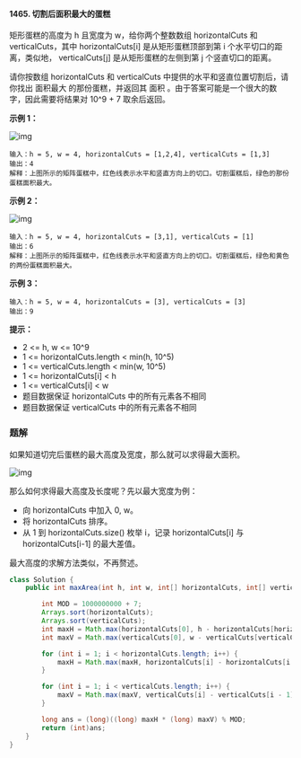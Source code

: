 #### 1465. 切割后面积最大的蛋糕

矩形蛋糕的高度为 h 且宽度为 w，给你两个整数数组 horizontalCuts 和 verticalCuts，其中 horizontalCuts[i] 是从矩形蛋糕顶部到第  i 个水平切口的距离，类似地， verticalCuts[j] 是从矩形蛋糕的左侧到第 j 个竖直切口的距离。

请你按数组 horizontalCuts 和 verticalCuts 中提供的水平和竖直位置切割后，请你找出 面积最大 的那份蛋糕，并返回其 面积 。由于答案可能是一个很大的数字，因此需要将结果对 10^9 + 7 取余后返回。

**示例 1：**

![img](http://gitlab.wsh-study.com/xp-study/LeeteCode/-/blob/master/排序相关/images/切割后面积最大的蛋糕/1.jpg)

```shell
输入：h = 5, w = 4, horizontalCuts = [1,2,4], verticalCuts = [1,3]
输出：4 
解释：上图所示的矩阵蛋糕中，红色线表示水平和竖直方向上的切口。切割蛋糕后，绿色的那份蛋糕面积最大。
```

**示例 2：**

![img](http://gitlab.wsh-study.com/xp-study/LeeteCode/-/blob/master/排序相关/images/切割后面积最大的蛋糕/2.jpg)

```shell
输入：h = 5, w = 4, horizontalCuts = [3,1], verticalCuts = [1]
输出：6
解释：上图所示的矩阵蛋糕中，红色线表示水平和竖直方向上的切口。切割蛋糕后，绿色和黄色的两份蛋糕面积最大。
```

**示例 3：**

```shell
输入：h = 5, w = 4, horizontalCuts = [3], verticalCuts = [3]
输出：9
```

**提示：**

* 2 <= h, w <= 10^9
* 1 <= horizontalCuts.length < min(h, 10^5)
* 1 <= verticalCuts.length < min(w, 10^5)
* 1 <= horizontalCuts[i] < h
* 1 <= verticalCuts[i] < w
* 题目数据保证 horizontalCuts 中的所有元素各不相同
* 题目数据保证 verticalCuts 中的所有元素各不相同

### 题解

如果知道切完后蛋糕的最大高度及宽度，那么就可以求得最大面积。

![img](http://gitlab.wsh-study.com/xp-study/LeeteCode/-/blob/master/排序相关/images/切割后面积最大的蛋糕/3.jpg)

那么如何求得最大高度及长度呢？先以最大宽度为例：

* 向 horizontalCuts 中加入 0, w。
* 将 horizontalCuts 排序。
* 从 1 到 horizontalCuts.size() 枚举 i，记录 horizontalCuts[i] 与 horizontalCuts[i-1] 的最大差值。

最大高度的求解方法类似，不再赘述。

```java
class Solution {
    public int maxArea(int h, int w, int[] horizontalCuts, int[] verticalCuts) {

        int MOD = 1000000000 + 7;
        Arrays.sort(horizontalCuts);
        Arrays.sort(verticalCuts);
        int maxH = Math.max(horizontalCuts[0], h - horizontalCuts[horizontalCuts.length - 1]);
        int maxV = Math.max(verticalCuts[0], w - verticalCuts[verticalCuts.length - 1]);

        for (int i = 1; i < horizontalCuts.length; i++) {
            maxH = Math.max(maxH, horizontalCuts[i] - horizontalCuts[i - 1]);
        }

        for (int i = 1; i < verticalCuts.length; i++) {
            maxV = Math.max(maxV, verticalCuts[i] - verticalCuts[i - 1]);
        }

        long ans = (long)((long) maxH * (long) maxV) % MOD;
        return (int)ans;
    }
}
```

